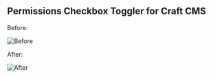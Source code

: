 ## Permissions Checkbox Toggler for Craft CMS

Before:

![Before](http://g.recordit.co/BqkfTCeAzX.gif)

After:

![After](http://g.recordit.co/l3JhFjwuSc.gif)
